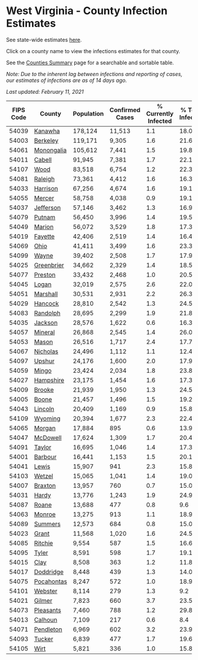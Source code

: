 # West Virginia - County Infection Estimates

See state-wide estimates [here](/infections/us-wv).

Click on a county name to view the infections estimates for that county.

See the [Counties Summary](/infections/summary-counties) page for a searchable and sortable table.

*Note: Due to the inherent lag between infections and reporting of cases, our estimates of infections are as of 14 days ago.*

*Last updated: February 11, 2021*

|   FIPS Code |                   County |   Population |   Confirmed Cases |   % Currently Infected |   % Total Infected |
|-------------|--------------------------|--------------|-------------------|------------------------|--------------------|
|       54039 |       [Kanawha](kanawha) |      178,124 |            11,513 |                    1.1 |               18.0 |
|       54003 |     [Berkeley](berkeley) |      119,171 |             9,305 |                    1.6 |               21.6 |
|       54061 | [Monongalia](monongalia) |      105,612 |             7,441 |                    1.5 |               19.8 |
|       54011 |         [Cabell](cabell) |       91,945 |             7,381 |                    1.7 |               22.1 |
|       54107 |             [Wood](wood) |       83,518 |             6,754 |                    1.2 |               22.3 |
|       54081 |       [Raleigh](raleigh) |       73,361 |             4,412 |                    1.6 |               16.3 |
|       54033 |     [Harrison](harrison) |       67,256 |             4,674 |                    1.6 |               19.1 |
|       54055 |         [Mercer](mercer) |       58,758 |             4,038 |                    0.9 |               19.1 |
|       54037 |   [Jefferson](jefferson) |       57,146 |             3,462 |                    1.3 |               16.9 |
|       54079 |         [Putnam](putnam) |       56,450 |             3,996 |                    1.4 |               19.5 |
|       54049 |         [Marion](marion) |       56,072 |             3,529 |                    1.8 |               17.3 |
|       54019 |       [Fayette](fayette) |       42,406 |             2,519 |                    1.4 |               16.4 |
|       54069 |             [Ohio](ohio) |       41,411 |             3,499 |                    1.6 |               23.3 |
|       54099 |           [Wayne](wayne) |       39,402 |             2,508 |                    1.7 |               17.9 |
|       54025 | [Greenbrier](greenbrier) |       34,662 |             2,329 |                    1.4 |               18.5 |
|       54077 |       [Preston](preston) |       33,432 |             2,468 |                    1.0 |               20.5 |
|       54045 |           [Logan](logan) |       32,019 |             2,575 |                    2.6 |               22.0 |
|       54051 |     [Marshall](marshall) |       30,531 |             2,931 |                    2.2 |               26.3 |
|       54029 |       [Hancock](hancock) |       28,810 |             2,542 |                    1.3 |               24.5 |
|       54083 |     [Randolph](randolph) |       28,695 |             2,299 |                    1.9 |               21.8 |
|       54035 |       [Jackson](jackson) |       28,576 |             1,622 |                    0.6 |               16.3 |
|       54057 |       [Mineral](mineral) |       26,868 |             2,545 |                    1.4 |               26.0 |
|       54053 |           [Mason](mason) |       26,516 |             1,717 |                    2.4 |               17.7 |
|       54067 |     [Nicholas](nicholas) |       24,496 |             1,112 |                    1.1 |               12.4 |
|       54097 |         [Upshur](upshur) |       24,176 |             1,600 |                    2.0 |               17.9 |
|       54059 |           [Mingo](mingo) |       23,424 |             2,034 |                    1.8 |               23.8 |
|       54027 |   [Hampshire](hampshire) |       23,175 |             1,454 |                    1.6 |               17.3 |
|       54009 |         [Brooke](brooke) |       21,939 |             1,950 |                    1.3 |               24.5 |
|       54005 |           [Boone](boone) |       21,457 |             1,496 |                    1.5 |               19.2 |
|       54043 |       [Lincoln](lincoln) |       20,409 |             1,169 |                    0.9 |               15.8 |
|       54109 |       [Wyoming](wyoming) |       20,394 |             1,677 |                    2.3 |               22.4 |
|       54065 |         [Morgan](morgan) |       17,884 |               895 |                    0.6 |               13.9 |
|       54047 |     [McDowell](mcdowell) |       17,624 |             1,309 |                    1.7 |               20.4 |
|       54091 |         [Taylor](taylor) |       16,695 |             1,046 |                    1.4 |               17.3 |
|       54001 |       [Barbour](barbour) |       16,441 |             1,153 |                    1.5 |               20.1 |
|       54041 |           [Lewis](lewis) |       15,907 |               941 |                    2.3 |               15.8 |
|       54103 |         [Wetzel](wetzel) |       15,065 |             1,041 |                    1.4 |               19.0 |
|       54007 |       [Braxton](braxton) |       13,957 |               760 |                    0.7 |               15.0 |
|       54031 |           [Hardy](hardy) |       13,776 |             1,243 |                    1.9 |               24.9 |
|       54087 |           [Roane](roane) |       13,688 |               477 |                    0.8 |                9.6 |
|       54063 |         [Monroe](monroe) |       13,275 |               913 |                    1.1 |               18.9 |
|       54089 |       [Summers](summers) |       12,573 |               684 |                    0.8 |               15.0 |
|       54023 |           [Grant](grant) |       11,568 |             1,020 |                    1.6 |               24.5 |
|       54085 |       [Ritchie](ritchie) |        9,554 |               587 |                    1.5 |               16.6 |
|       54095 |           [Tyler](tyler) |        8,591 |               598 |                    1.7 |               19.1 |
|       54015 |             [Clay](clay) |        8,508 |               363 |                    1.2 |               11.8 |
|       54017 |   [Doddridge](doddridge) |        8,448 |               439 |                    1.3 |               14.0 |
|       54075 | [Pocahontas](pocahontas) |        8,247 |               572 |                    1.0 |               18.9 |
|       54101 |       [Webster](webster) |        8,114 |               279 |                    1.3 |                9.2 |
|       54021 |         [Gilmer](gilmer) |        7,823 |               660 |                    3.7 |               23.5 |
|       54073 |   [Pleasants](pleasants) |        7,460 |               788 |                    1.2 |               29.8 |
|       54013 |       [Calhoun](calhoun) |        7,109 |               217 |                    0.6 |                8.4 |
|       54071 |   [Pendleton](pendleton) |        6,969 |               602 |                    3.2 |               23.9 |
|       54093 |         [Tucker](tucker) |        6,839 |               477 |                    1.7 |               19.6 |
|       54105 |             [Wirt](wirt) |        5,821 |               336 |                    1.0 |               15.8 |